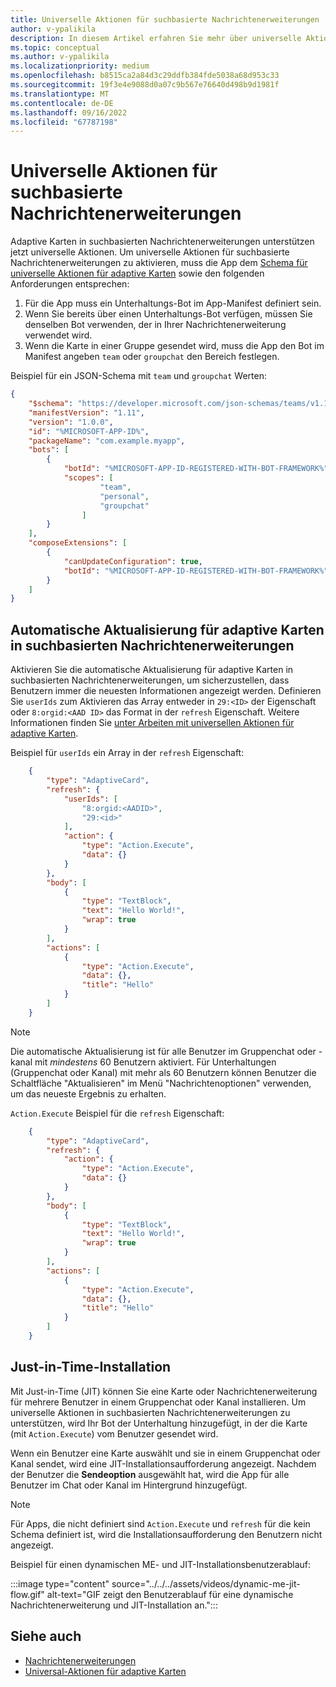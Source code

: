```yaml
---
title: Universelle Aktionen für suchbasierte Nachrichtenerweiterungen
author: v-ypalikila
description: In diesem Artikel erfahren Sie mehr über universelle Aktionen und die automatische Aktualisierung für adaptive Karten in suchbasierten Nachrichtenerweiterungen.
ms.topic: conceptual
ms.author: v-ypalikila
ms.localizationpriority: medium
ms.openlocfilehash: b8515ca2a84d3c29ddfb384fde5038a68d953c33
ms.sourcegitcommit: 19f3e4e9088d0a07c9b567e76640d498b9d1981f
ms.translationtype: MT
ms.contentlocale: de-DE
ms.lasthandoff: 09/16/2022
ms.locfileid: "67787198"
---
```

# <a name="universal-actions-for-search-based-message-extensions"></a>Universelle Aktionen für suchbasierte Nachrichtenerweiterungen

Adaptive Karten in suchbasierten Nachrichtenerweiterungen unterstützen jetzt universelle Aktionen. Um universelle Aktionen für suchbasierte Nachrichtenerweiterungen zu aktivieren, muss die App dem [Schema für universelle Aktionen für adaptive Karten](../../../task-modules-and-cards/cards/Universal-actions-for-adaptive-cards/Work-with-Universal-Actions-for-Adaptive-Cards.md#schema-for-universal-actions-for-adaptive-cards) sowie den folgenden Anforderungen entsprechen:

1. Für die App muss ein Unterhaltungs-Bot im App-Manifest definiert sein.
1. Wenn Sie bereits über einen Unterhaltungs-Bot verfügen, müssen Sie denselben Bot verwenden, der in Ihrer Nachrichtenerweiterung verwendet wird.
1. Wenn die Karte in einer Gruppe gesendet wird, muss die App den Bot im Manifest angeben `team` oder `groupchat` den Bereich festlegen.

Beispiel für ein JSON-Schema mit `team` und `groupchat` Werten:

```json
{
    "$schema": "https://developer.microsoft.com/json-schemas/teams/v1.11/MicrosoftTeams.schema.json",
    "manifestVersion": "1.11",
    "version": "1.0.0",
    "id": "%MICROSOFT-APP-ID%",
    "packageName": "com.example.myapp",
    "bots": [
        {
            "botId": "%MICROSOFT-APP-ID-REGISTERED-WITH-BOT-FRAMEWORK%",
            "scopes": [
                    "team",
                    "personal",
                    "groupchat"
                ]
        }
    ],
    "composeExtensions": [
        {
            "canUpdateConfiguration": true,
            "botId": "%MICROSOFT-APP-ID-REGISTERED-WITH-BOT-FRAMEWORK%", // Use the same bot as what is specified in the bots section above
        }
    ]
}
```

## <a name="automatic-refresh-for-adaptive-cards-in-search-based-message-extensions"></a>Automatische Aktualisierung für adaptive Karten in suchbasierten Nachrichtenerweiterungen

Aktivieren Sie die automatische Aktualisierung für adaptive Karten in suchbasierten Nachrichtenerweiterungen, um sicherzustellen, dass Benutzern immer die neuesten Informationen angezeigt werden. Definieren Sie `userIds` zum Aktivieren das Array entweder in  `29:<ID>` der Eigenschaft oder `8:orgid:<AAD ID>` das Format in der `refresh` Eigenschaft. Weitere Informationen finden Sie [unter Arbeiten mit universellen Aktionen für adaptive Karten](../../../task-modules-and-cards/cards/Universal-actions-for-adaptive-cards/Work-with-Universal-Actions-for-Adaptive-Cards.md#user-ids-in-refresh).

Beispiel für `userIds` ein Array in der `refresh` Eigenschaft:

```json
    {
        "type": "AdaptiveCard",
        "refresh": {
            "userIds": [
                "8:orgid:<AADID>",
                "29:<id>"
            ],
            "action": {
                "type": "Action.Execute",
                "data": {}
            }
        },
        "body": [
            {
                "type": "TextBlock",
                "text": "Hello World!",
                "wrap": true
            }
        ],
        "actions": [
            {
                "type": "Action.Execute",
                "data": {},
                "title": "Hello"
            }
        ]
    }
```

> [!NOTE]
> Die automatische Aktualisierung ist für alle Benutzer im Gruppenchat oder -kanal mit *mindestens* 60 Benutzern aktiviert. Für Unterhaltungen (Gruppenchat oder Kanal) mit mehr als 60 Benutzern können Benutzer die Schaltfläche "Aktualisieren" im Menü "Nachrichtenoptionen" verwenden, um das neueste Ergebnis zu erhalten.

`Action.Execute` Beispiel für die `refresh` Eigenschaft:

```json
    {
        "type": "AdaptiveCard",
        "refresh": {
            "action": {
                "type": "Action.Execute",
                "data": {}
            }
        },
        "body": [
            {
                "type": "TextBlock",
                "text": "Hello World!",
                "wrap": true
            }
        ],
        "actions": [
            {
                "type": "Action.Execute",
                "data": {},
                "title": "Hello"
            }
        ]
    }
```

## <a name="just-in-time-install"></a>Just-in-Time-Installation

Mit Just-in-Time (JIT) können Sie eine Karte oder Nachrichtenerweiterung für mehrere Benutzer in einem Gruppenchat oder Kanal installieren. Um universelle Aktionen in suchbasierten Nachrichtenerweiterungen zu unterstützen, wird Ihr Bot der Unterhaltung hinzugefügt, in der die Karte (mit `Action.Execute`) vom Benutzer gesendet wird.

Wenn ein Benutzer eine Karte auswählt und sie in einem Gruppenchat oder Kanal sendet,  wird eine JIT-Installationsaufforderung angezeigt. Nachdem der Benutzer die **Sendeoption** ausgewählt hat, wird die App für alle Benutzer im Chat oder Kanal im Hintergrund hinzugefügt.

> [!NOTE]
> Für Apps, die nicht definiert sind `Action.Execute` und `refresh` für die kein Schema definiert ist, wird die Installationsaufforderung den Benutzern nicht angezeigt.

Beispiel für einen dynamischen ME- und JIT-Installationsbenutzerablauf:

  :::image type="content" source="../../../assets/videos/dynamic-me-jit-flow.gif" alt-text="GIF zeigt den Benutzerablauf für eine dynamische Nachrichtenerweiterung und JIT-Installation an.":::

## <a name="see-also"></a>Siehe auch

* [Nachrichtenerweiterungen](../../what-are-messaging-extensions.md)
* [Universal-Aktionen für adaptive Karten](../../../task-modules-and-cards/cards/Universal-actions-for-adaptive-cards/Overview.md)
